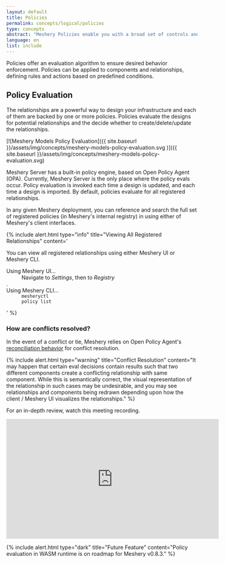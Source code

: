 ```yaml
---
layout: default
title: Policies
permalink: concepts/logical/policies
type: concepts
abstract: "Meshery Policies enable you with a broad set of controls and governance of the behavior of systems under Meshery's management."
language: en
list: include
---
```


Policies offer an evaluation algorithm to ensure desired behavior enforcement. Policies can be applied to components and relationships, defining rules and actions based on predefined conditions.

## Policy Evaluation

The relationships are a powerful way to design your infrastructure and each of them are backed by one or more policies. Policies evaluate the designs for potential relationships and the decide whether to create/delete/update the relationships.


[![Meshery Models Policy Evaluation]({{ site.baseurl }}/assets/img/concepts/meshery-models-policy-evaluation.svg
)]({{ site.baseurl }}/assets/img/concepts/meshery-models-policy-evaluation.svg)

Meshery Server has a built-in policy engine, based on Open Policy Agent (OPA). Currently, Meshery Server is the only place where the policy evals occur. Policy evaluation is invoked each time a design is updated, and each time a design is imported. By default, policies evaluate for all registered relationships.

In any given Meshery deployment, you can reference and search the full set of registered policies (in Meshery's internal registry) in using either of Meshery's client interfaces.

{% include alert.html type="info" title="Viewing All Registered Relationships" content='<p>You can view all registered relationships using either Meshery UI or Meshery CLI.</p><dl><dt>Using Meshery UI...</dt><dd>Navigate to <i>Settings</i>, then to <i>Registry</i></dd>.<dt>Using Meshery CLI...</dt><dd><code>mesheryctl policy list</code></dd></dl>' %}

<!-- There are different points in time in which policy evaluations are invoked

1. Each time the design is updated.
2. A Design/HelmChart/K8s Manifest/Docker Compose app is imported/uploaded.
3. Ad-hoc invocation from the Actions Center (coming soon). 
-->

### How are conflicts resolved?

In the event of a conflict or tie, Meshery relies on Open Policy Agent's [reconciliation behavior](https://www.openpolicyagent.org/docs/latest/faq/) for conflict resolution.

{% include alert.html type="warning" title="Conflict Resolution" content="It may happen that certain eval decisions contain results such that two different components create a conflicting relationship with same component. While this is semantically correct, the visual representation of the relationship in such cases may be undesirable, and you may see relationships and components being redrawn depending upon how the client / Meshery UI visualizes the relationships." %}

For an in-depth review, watch this meeting recording.

<iframe width="560" height="315" src="https://www.youtube.com/embed/XrLpBVsm6nk?si=j-igwtd_gQ0N61vV&amp;start=453" title="YouTube video player" frameborder="0" allow="accelerometer; autoplay; clipboard-write; encrypted-media; gyroscope; picture-in-picture; web-share" referrerpolicy="strict-origin-when-cross-origin" allowfullscreen></iframe>

{% include alert.html type="dark" title="Future Feature" content="Policy evaluation in WASM runtime is on roadmap for Meshery v0.8.3." %}
